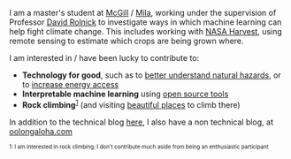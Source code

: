 I am a master's student at [McGill](https://www.mcgill.ca/) / [Mila](https://mila.quebec/), working under the supervision of Professor [David Rolnick](https://davidrolnick.com/) to investigate ways in which machine learning can help fight climate change. This includes working with [NASA Harvest](https://nasaharvest.com/), using remote sensing to estimate which crops are being grown where.

I am interested in / have been lucky to contribute to:
* **Technology for good**, such as to [better understand natural hazards](https://github.com/esowc/ml_drought), or to
[increase energy access](https://okrasolar.com/)
* **Interpretable machine learning** using [open source tools](https://github.com/slundberg/shap)
* **Rock climbing**<sup>[1](#note)</sup> (and visiting [beautiful places](https://i2.wp.com/oolongaloha.com/wp-content/uploads/2019/08/IMG_4514.png?w=2280&ssl=1) to climb there)

In addition to the technical blog [here](/blog), I also have a non technical blog, at [oolongaloha.com](http://oolongaloha.com)

<small><small>
<a name="note">1</a>: I am interested in rock climbing; I don't contribute much aside from being an enthusiastic participant
</small></small>
